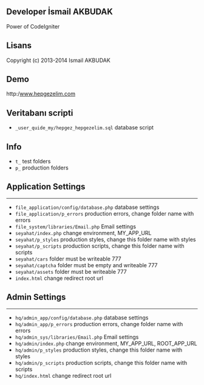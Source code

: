 ## Developer İsmail AKBUDAK
Power of CodeIgniter

## Lisans
Copyright (c) 2013-2014 Ismail AKBUDAK
 
## Demo
http:/www.hepgezelim.com

## Veritabanı scripti
+ `_user_quide_my/hepgez_hepgezelim.sql` database script

## Info
+ `t_`  test folders
+ `p_`   production folders

## Application Settings
-------------------------------------------------------
+ `file_application/config/database.php`    database settings
+ `file_application/p_errors`               production errors, change folder name with errors
+ `file_system/libraries/Email.php`         Email settings
+ `seyahat/index.php`                       change environment, MY_APP_URL
+ `seyahat/p_styles`                        production styles, change this folder name with styles
+ `seyahat/p_scripts`                       production scripts, change this folder name with scripts
+ `seyahat/cars`                            folder must be writeable 777
+ `seyahat/captcha`                         folder must be empty and writeable 777
+ `seyahat/assets`                          folder must be writeable 777
+ `index.html`                              change redirect root url

## Admin Settings
--------------------------------------------------------
+ `hq/admin_app/config/database.php`      database settings
+ `hq/admin_app/p_errors`                 production errors, change folder name with errors
+ `hq/admin_sys/libraries/Email.php`      Email settings
+ `hq/admin/index.php`                    change environment, MY_APP_URL, ROOT_APP_URL
+ `hq/admin/p_styles`                     production styles, change this folder name with styles
+ `hq/admin/p_scripts`                    production scripts, change this folder name with scripts
+ `hq/index.html`                         change redirect root url


 
